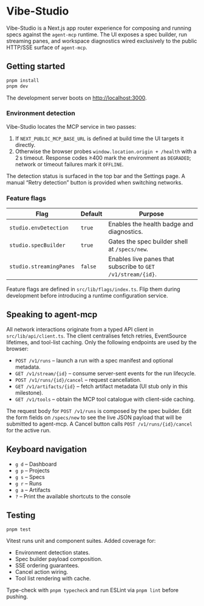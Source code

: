 # Vibe-Studio

Vibe-Studio is a Next.js app router experience for composing and running specs against the `agent-mcp` runtime. The UI exposes a spec builder, run streaming panes, and workspace diagnostics wired exclusively to the public HTTP/SSE surface of `agent-mcp`.

## Getting started

```bash
pnpm install
pnpm dev
```

The development server boots on <http://localhost:3000>.

### Environment detection

Vibe-Studio locates the MCP service in two passes:

1. If `NEXT_PUBLIC_MCP_BASE_URL` is defined at build time the UI targets it directly.
2. Otherwise the browser probes `window.location.origin + /health` with a 2 s timeout. Response codes ≥400 mark the environment as `DEGRADED`; network or timeout failures mark it `OFFLINE`.

The detection status is surfaced in the top bar and the Settings page. A manual “Retry detection” button is provided when switching networks.

### Feature flags

| Flag | Default | Purpose |
| --- | --- | --- |
| `studio.envDetection` | `true` | Enables the health badge and diagnostics. |
| `studio.specBuilder` | `true` | Gates the spec builder shell at `/specs/new`. |
| `studio.streamingPanes` | `false` | Enables live panes that subscribe to `GET /v1/stream/{id}`. |

Feature flags are defined in `src/lib/flags/index.ts`. Flip them during development before introducing a runtime configuration service.

## Speaking to agent-mcp

All network interactions originate from a typed API client in `src/lib/api/client.ts`. The client centralises fetch retries, EventSource lifetimes, and tool-list caching. Only the following endpoints are used by the browser:

- `POST /v1/runs` – launch a run with a spec manifest and optional metadata.
- `GET /v1/stream/{id}` – consume server-sent events for the run lifecycle.
- `POST /v1/runs/{id}/cancel` – request cancellation.
- `GET /v1/artifacts/{id}` – fetch artifact metadata (UI stub only in this milestone).
- `GET /v1/tools` – obtain the MCP tool catalogue with client-side caching.

The request body for `POST /v1/runs` is composed by the spec builder. Edit the form fields on `/specs/new` to see the live JSON payload that will be submitted to agent-mcp. A Cancel button calls `POST /v1/runs/{id}/cancel` for the active run.

## Keyboard navigation

- `g d` – Dashboard
- `g p` – Projects
- `g s` – Specs
- `g r` – Runs
- `g a` – Artifacts
- `?` – Print the available shortcuts to the console

## Testing

```bash
pnpm test
```

Vitest runs unit and component suites. Added coverage for:

- Environment detection states.
- Spec builder payload composition.
- SSE ordering guarantees.
- Cancel action wiring.
- Tool list rendering with cache.

Type-check with `pnpm typecheck` and run ESLint via `pnpm lint` before pushing.
